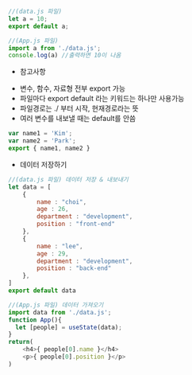 
```javascript
//(data.js 파일)
let a = 10;
export default a;
```
```javascript
//(App.js 파일)
import a from './data.js';
console.log(a) //출력하면 10이 나옴
```

* 참고사항
- 변수, 함수, 자료형 전부 export 가능
- 파일마다 export default 라는 키워드는 하나만 사용가능
- 파일경로는 ./ 부터 시작, 현재경로라는 뜻
- 여러 변수를 내보낼 때는 default를 안씀
```javascript
var name1 = 'Kim';
var name2 = 'Park';
export { name1, name2 }
```

* 데이터 저장하기
```javascript
//(data.js 파일) 데이터 저장 & 내보내기
let data = [
    {
        name : "choi",
        age : 26,
        department : "development",
        position : "front-end"
    },
    {
        name : "lee",
        age : 29,
        department : "development",
        position : "back-end"
    },
]
export default data
```
```javascript
//(App.js 파일) 데이터 가져오기
import data from './data.js';
function App(){
  let [people] = useState(data);
}
return(
    <h4>{ people[0].name }</h4>
    <p>{ people[0].position }</p>
)
```
